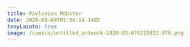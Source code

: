 ```yaml
---
title: Pavlovian Mobster
date: 2020-03-09T01:54:14.148Z
tonyLazuto: true
image: /comics/untitled_artwork-2020-03-07t215852.976.png
---
```

